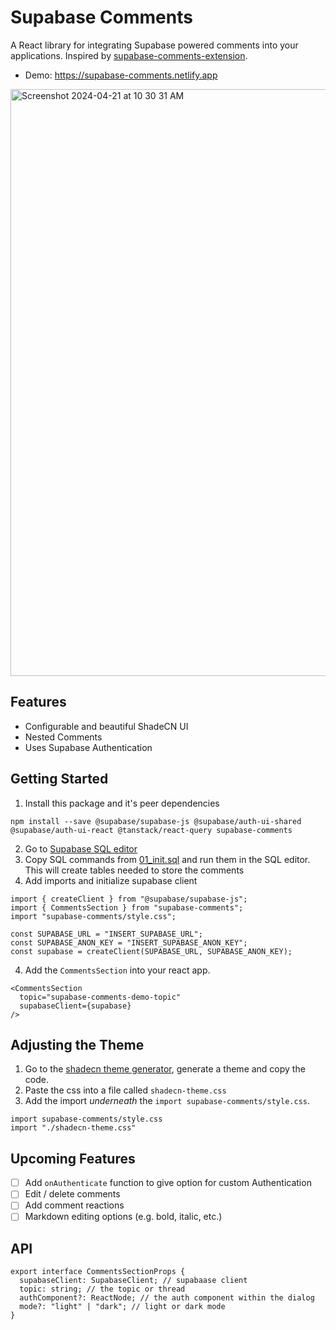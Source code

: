 # Supabase Comments
A React library for integrating Supabase powered comments into your applications. Inspired by [supabase-comments-extension](https://github.com/malerba118/supabase-comments-extension).
- Demo: https://supabase-comments.netlify.app
<img width="939" alt="Screenshot 2024-04-21 at 10 30 31 AM" src="https://github.com/devtodollars/supabase-comments/assets/20890995/1f485677-1774-431e-913d-7c1b9c48cfab">


## Features
- Configurable and beautiful ShadeCN UI
- Nested Comments
- Uses Supabase Authentication

## Getting Started
1. Install this package and it's peer dependencies
```
npm install --save @supabase/supabase-js @supabase/auth-ui-shared @supabase/auth-ui-react @tanstack/react-query supabase-comments
```
2. Go to [Supabase SQL editor](https://supabase.com/dashboard/project/_/sql/)
3. Copy SQL commands from [01_init.sql](https://github.com/devtodollars/supabase-comments/blob/main/supabase/migrations/01_init.sql) and run them in the SQL editor. This will create tables needed to store the comments
4. Add imports and initialize supabase client
```
import { createClient } from "@supabase/supabase-js";
import { CommentsSection } from "supabase-comments";
import "supabase-comments/style.css";

const SUPABASE_URL = "INSERT_SUPABASE_URL";
const SUPABASE_ANON_KEY = "INSERT_SUPABASE_ANON_KEY";
const supabase = createClient(SUPABASE_URL, SUPABASE_ANON_KEY);
```
4. Add the `CommentsSection` into your react app.
```
<CommentsSection
  topic="supabase-comments-demo-topic"
  supabaseClient={supabase}
/>
```

## Adjusting the Theme
1. Go to the [shadecn theme generator](https://ui.shadcn.com/themes), generate a theme and copy the code.
2. Paste the css into a file called `shadecn-theme.css`
3. Add the import *underneath* the  `import supabase-comments/style.css`.
```
import supabase-comments/style.css
import "./shadecn-theme.css"
```

## Upcoming Features
- [ ] Add `onAuthenticate` function to give option for custom Authentication
- [ ] Edit / delete comments
- [ ] Add comment reactions
- [ ] Markdown editing options (e.g. bold, italic, etc.)

## API
```
export interface CommentsSectionProps {
  supabaseClient: SupabaseClient; // supabaase client
  topic: string; // the topic or thread
  authComponent?: ReactNode; // the auth component within the dialog
  mode?: "light" | "dark"; // light or dark mode
}
```

